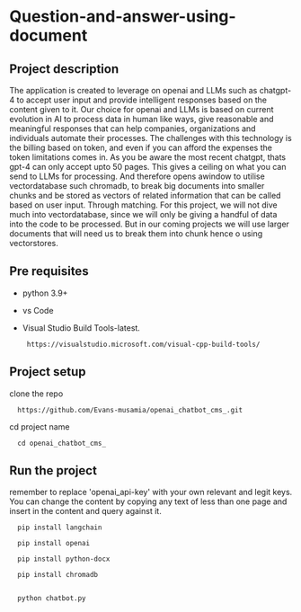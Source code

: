 # Question-and-answer-using-document

## Project description
The application is created to leverage on openai and LLMs such as chatgpt-4 to accept user input and provide intelligent responses based on the content  given to it.
Our choice for openai and LLMs is based on current evolution in AI to process data in human like ways, give reasonable and meaningful responses that can help companies, organizations and individuals automate their processes.
The challenges with this technology is the billing based on token, and even if you can afford the expenses the token limitations comes in. As you be aware the most recent chatgpt, thats gpt-4 can only accept upto 50 pages. This gives a ceiling on what you can send to LLMs for processing. And therefore opens awindow to utilise  vectordatabase such chromadb, to break big documents into smaller chunks  and be stored as vectors of related information that can be called based on user input. Through matching.
For this project, we will not dive much into vectordatabase, since we will only be giving a handful of data into the code to be processed. But in our coming projects we will use larger documents that will need us to break them into chunk hence o using vectorstores.

## Pre requisites
- python 3.9+
- vs Code
- Visual Studio Build Tools-latest.

  ```
   https://visualstudio.microsoft.com/visual-cpp-build-tools/
  ```

## Project setup

clone the repo

```
  https://github.com/Evans-musamia/openai_chatbot_cms_.git
```

cd project name

```
  cd openai_chatbot_cms_
```


## Run the project
remember to replace 'openai_api-key' with your own relevant and legit keys.
You can change the content by copying any text of less than one page and insert in the content and query against it.

```
  pip install langchain
```

```
  pip install openai
```

```
  pip install python-docx
```
```
  pip install chromadb
```



```

  python chatbot.py
```

